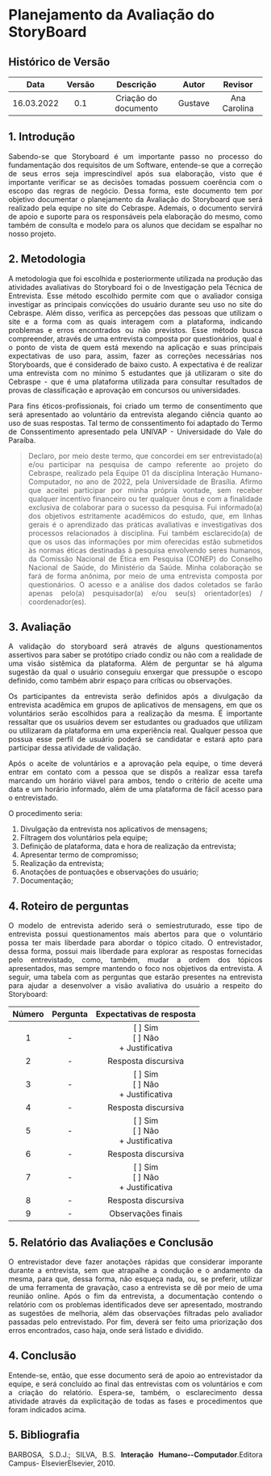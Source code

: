 # Planejamento da Avaliação do StoryBoard

## Histórico de Versão

|    Data    | Versão |      Descrição       |  Autor  |   Revisor    |
| :--------: | :----: | :------------------: | :-----: | :----------: |
| 16.03.2022 |  0.1   | Criação do documento | Gustave | Ana Carolina |

<div align="justify">

## 1. Introdução

Sabendo-se que Storyboard é um importante passo no processo do fundamentação dos requisitos de um Software, entende-se que a correção de seus erros seja imprescindível após sua elaboração, visto que é importante verificar se as decisões tomadas possuem coerência com o escopo das regras de negócio. Dessa forma, este documento tem por objetivo documentar o planejamento da Avaliação do Storyboard que será realizado pela equipe no site do Cebraspe. Ademais, o documento servirá de apoio e suporte para os responsáveis pela elaboração do mesmo, como também de consulta e modelo para os alunos que decidam se espalhar no nosso projeto.

## 2. Metodologia

A metodologia que foi escolhida e posteriormente utilizada na produção das atividades avaliativas do Storyboard foi o de Investigação pela Técnica de Entrevista. Esse método escolhido permite com que o avaliador consiga investigar as principais convicções do usuário durante seu uso no site do Cebraspe. Além disso, verifica as percepções das pessoas que utilizam o site e a forma com as quais interagem com a plataforma, indicando problemas e erros encontrados ou não previstos. Esse método busca compreender, através de uma entrevista composta por questionários, qual é o ponto de vista de quem está mexendo na aplicação e suas principais expectativas de uso para, assim, fazer as correções necessárias nos Storyboards, que é considerado de baixo custo. A expectativa é de realizar uma entrevista com no mínimo 5 estudantes que já utilizaram o site do Cebraspe - que é uma plataforma utilizada para consultar resultados de provas de classificação e aprovação em concursos ou universidades.

Para fins éticos-profissionais, foi criado um termo de consentimento que será apresentado ao voluntário da entrevista alegando ciência quanto ao uso de suas respostas. Tal termo de conssentimento foi adaptado do Termo de Conssentimento apresentado pela UNIVAP - Universidade do Vale do Paraíba.

> Declaro, por meio deste termo, que concordei em ser entrevistado(a) e/ou participar na pesquisa de campo referente ao projeto do Cebraspe, realizado pela Equipe 01 da disciplina Interação Humano-Computador, no ano de 2022, pela Universidade de Brasília. Afirmo que aceitei participar por minha própria vontade, sem receber qualquer incentivo financeiro ou ter qualquer ônus e com a finalidade exclusiva de colaborar para o sucesso da pesquisa. Fui informado(a) dos objetivos estritamente acadêmicos do estudo, que, em linhas gerais é o aprendizado das práticas avaliativas e investigativas dos processos relacionados à disciplina. Fui também esclarecido(a) de que os usos das informações por mim oferecidas estão submetidos às normas éticas destinadas à pesquisa envolvendo seres humanos, da Comissão Nacional de Ética em Pesquisa (CONEP) do Conselho Nacional de Saúde, do Ministério da Saúde. Minha colaboração se fará de forma anônima, por meio de uma entrevista composta por questionários. O acesso e a análise dos dados coletados se farão apenas pelo(a) pesquisador(a) e/ou seu(s) orientador(es) / coordenador(es).

## 3. Avaliação

A validação do storyboard será através de alguns questionamentos assertivos para saber se protótipo criado condiz ou não com a realidade de uma visão sistêmica da plataforma. Além de perguntar se há alguma sugestão da qual o usuário conseguiu enxergar que pressupõe o escopo definido, como também abrir espaço para críticas ou observações.

Os participantes da entrevista serão definidos após a divulgação da entrevista acadêmica em grupos de aplicativos de mensagens, em que os voluntários serão escolhidos para a realização da mesma. É importante ressaltar que os usuários devem ser estudantes ou graduados que utilizam ou utilizaram da plataforma em uma experiência real. Qualquer pessoa que possua esse perfil de usuário poderá se candidatar e estará apto para participar dessa atividade de validação.

Após o aceite de voluntários e a aprovação pela equipe, o time deverá entrar em contato com a pessoa que se dispôs a realizar essa tarefa marcando um horário viável para ambos, tendo o critério de aceite uma data e um horário informado, além de uma plataforma de fácil acesso para o entrevistado.

O procedimento seria:

1. Divulgação da entrevista nos aplicativos de mensagens;
2. Filtragem dos voluntários pela equipe;
3. Definição de plataforma, data e hora de realização da entrevista;
4. Apresentar termo de compromisso;
5. Realização da entrevista;
6. Anotações de pontuações e observações do usuário;
7. Documentação;

## 4. Roteiro de perguntas

O modelo de entrevista aderido será o semiestruturado, esse tipo de entrevista possui questionamentos mais abertos para que o voluntário possa ter mais liberdade para abordar o tópico citado. O entrevistador, dessa forma, possui mais liberdade para explorar as respostas fornecidas pelo entrevistado, como, também, mudar a ordem dos tópicos apresentados, mas sempre mantendo o foco nos objetivos da entrevista. A seguir, uma tabela com as perguntas que estarão presentes na entrevista para ajudar a desenvolver a visão avaliativa do usuário a respeito do Storyboard:

| Número | Pergunta |       Expectativas de resposta        |
| :----: | :------: | :-----------------------------------: |
|   1    |    -     | [ ] Sim<br>[ ] Não<br>+ Justificativa |
|   2    |    -     |          Resposta discursiva          |
|   3    |    -     | [ ] Sim<br>[ ] Não<br>+ Justificativa |
|   4    |    -     |          Resposta discursiva          |
|   5    |    -     | [ ] Sim<br>[ ] Não<br>+ Justificativa |
|   6    |    -     |          Resposta discursiva          |
|   7    |    -     | [ ] Sim<br>[ ] Não<br>+ Justificativa |
|   8    |    -     |          Resposta discursiva          |
|   9    |    -     |          Observações finais           |

## 5. Relatório das Avaliações e Conclusão

O entrevistador deve fazer anotações rápidas que considerar imporante durante a entrevista, sem que atrapalhe a condução e o andamento da mesma, para que, dessa forma, não esqueça nada, ou, se preferir, utilizar de uma ferramenta de gravação, caso a entrevista se dê por meio de uma reunião online. Após o fim da entrevista, a documentação contendo o relatório com os problemas identificados deve ser apresentado, mostrando as sugestões de melhoria, além das observações filtradas pelo avaliador passadas pelo entrevistado. Por fim, deverá ser feito uma priorização dos erros encontrados, caso haja, onde será listado e dividido.

## 4. Conclusão

Entende-se, então, que esse documento será de apoio ao entrevistador da equipe, e será concluído ao final das entrevistas com os voluntários e com a criação do relatório. Espera-se, também, o esclarecimento dessa atividade através da explicitação de todas as fases e procedimentos que foram indicados acima.

## 5. Bibliografia

BARBOSA, S.D.J.; SILVA, B.S. **Interação Humano--Computador**.Editora Campus- ElsevierElsevier, 2010.
